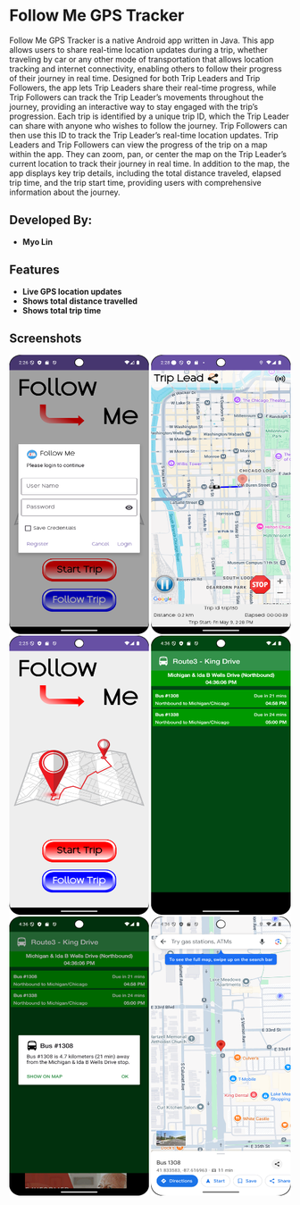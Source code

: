# Follow Me GPS Tracker

Follow Me GPS Tracker is a native Android app written in Java. This app allows users to share real-time location updates 
during a trip, whether traveling by car or any other mode of transportation that allows location tracking and internet 
connectivity, enabling others to follow their progress of their journey in real time. 
Designed for both Trip Leaders and Trip Followers, the app lets Trip Leaders share their real-time progress, while 
Trip Followers can track the Trip Leader’s movements throughout the journey, providing an interactive way to stay 
engaged with the trip’s progression.
Each trip is identified by a unique trip ID, which the Trip Leader can share with anyone who wishes to follow the 
journey. Trip Followers can then use this ID to track the Trip Leader’s real-time location updates. 
Trip Leaders and Trip Followers can view the progress of the trip on a map within the app. They can zoom, pan, or 
center the map on the Trip Leader’s current location to track their journey in real time. 
In addition to the map, the app displays key trip details, including the total distance traveled, elapsed trip time, 
and the trip start time, providing users with comprehensive information about the journey.

## Developed By:

- **Myo Lin**

## Features

- **Live GPS location updates**
- **Shows total distance travelled**
- **Shows total trip time**

## Screenshots

<img src="https://github.com/myolin/GPSTracker/blob/main/Screenshot/Screenshot-1.png" alt="Screenshot-1" width="250" height="500"/>

<img src="https://github.com/myolin/GPSTracker/blob/main/Screenshot/Screenshot-2.png" alt="Screenshot-2" width="250" height="500"/>

<img src="https://github.com/myolin/GPSTracker/blob/main/Screenshot/Screenshot-3.png" alt="Screenshot-3" width="250" height="500"/>


<img src="https://github.com/myolin/CTABusTracker/blob/master/Screenshot/Screenshot-5.png" alt="Screenshot-5" width="250" height="500"/>

<img src="https://github.com/myolin/CTABusTracker/blob/master/Screenshot/Screenshot-6.png" alt="Screenshot-6" width="250" height="500"/>

<img src="https://github.com/myolin/CTABusTracker/blob/master/Screenshot/Screenshot-7.png" alt="Screenshot-7" width="250" height="500"/>
